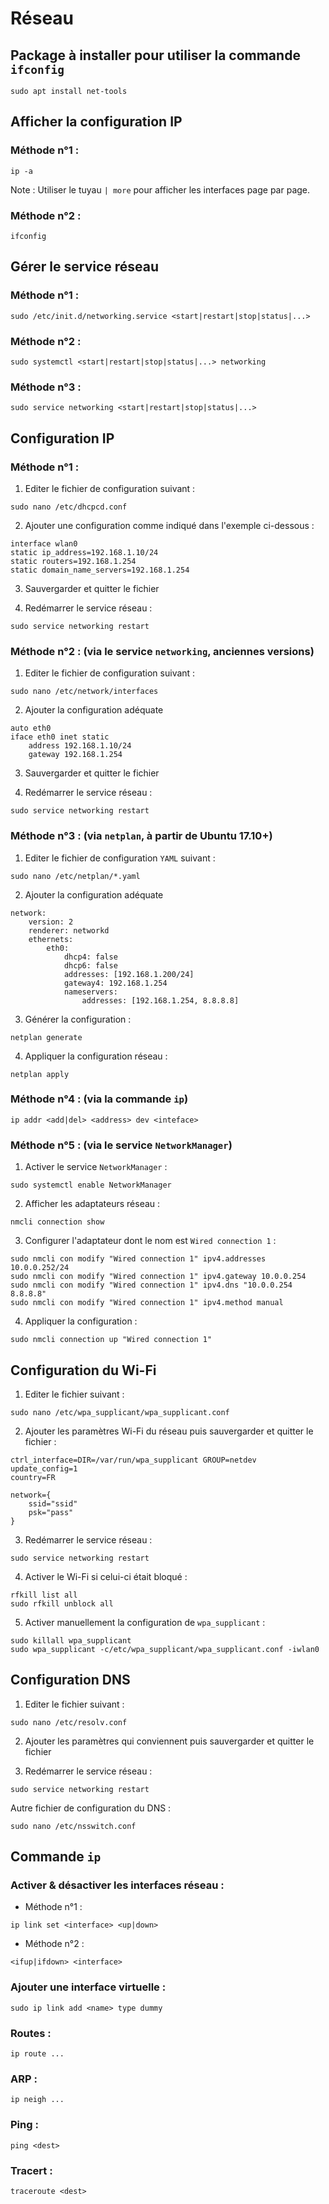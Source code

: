 # Réseau

## Package à installer pour utiliser la commande `ifconfig`

```shell
sudo apt install net-tools
```

## Afficher la configuration IP

### Méthode n°1 :

```shell
ip -a
```
Note : Utiliser le tuyau `| more` pour afficher les interfaces page par page.

### Méthode n°2 :

```shell
ifconfig
```

## Gérer le service réseau

### Méthode n°1 :

```shell
sudo /etc/init.d/networking.service <start|restart|stop|status|...>
```

### Méthode n°2 :

```shell
sudo systemctl <start|restart|stop|status|...> networking
```

### Méthode n°3 :

```shell
sudo service networking <start|restart|stop|status|...>
```

## Configuration IP

### Méthode n°1 :

1. Editer le fichier de configuration suivant :

```shell
sudo nano /etc/dhcpcd.conf
```

2. Ajouter une configuration comme indiqué dans l'exemple ci-dessous :

```shell
interface wlan0
static ip_address=192.168.1.10/24
static routers=192.168.1.254
static domain_name_servers=192.168.1.254
```

3. Sauvergarder et quitter le fichier

4. Redémarrer le service réseau :

```shell
sudo service networking restart
```

### Méthode n°2 : (via le service `networking`, anciennes versions)

1. Editer le fichier de configuration suivant :

```shell
sudo nano /etc/network/interfaces
```

2. Ajouter la configuration adéquate

```
auto eth0
iface eth0 inet static
	address 192.168.1.10/24
	gateway 192.168.1.254
```

3. Sauvergarder et quitter le fichier

4. Redémarrer le service réseau :

```shell
sudo service networking restart
```

### Méthode n°3 : (via `netplan`, à partir de Ubuntu 17.10+)

1. Editer le fichier de configuration `YAML` suivant :

```shell
sudo nano /etc/netplan/*.yaml
```

2. Ajouter la configuration adéquate

```shell
network:
    version: 2
    renderer: networkd
    ethernets:
        eth0:
            dhcp4: false
            dhcp6: false
            addresses: [192.168.1.200/24]
            gateway4: 192.168.1.254
            nameservers:
                addresses: [192.168.1.254, 8.8.8.8]
```

3. Générer la configuration :

```shell
netplan generate
```

4. Appliquer la configuration réseau :

```shell
netplan apply
```

### Méthode n°4 : (via la commande `ip`)

```shell
ip addr <add|del> <address> dev <inteface>
```

### Méthode n°5 : (via le service `NetworkManager`)

1. Activer le service `NetworkManager` :
```shell
sudo systemctl enable NetworkManager
```

2. Afficher les adaptateurs réseau :
```shell
nmcli connection show
```

3. Configurer l'adaptateur dont le nom est `Wired connection 1` :
```shell
sudo nmcli con modify "Wired connection 1" ipv4.addresses 10.0.0.252/24
sudo nmcli con modify "Wired connection 1" ipv4.gateway 10.0.0.254
sudo nmcli con modify "Wired connection 1" ipv4.dns "10.0.0.254 8.8.8.8"
sudo nmcli con modify "Wired connection 1" ipv4.method manual
```

4. Appliquer la configuration :
```shell
sudo nmcli connection up "Wired connection 1"
```

## Configuration du Wi-Fi

1. Editer le fichier suivant :

```shell
sudo nano /etc/wpa_supplicant/wpa_supplicant.conf
```

2. Ajouter les paramètres Wi-Fi du réseau puis sauvergarder et quitter le fichier :

```shell
ctrl_interface=DIR=/var/run/wpa_supplicant GROUP=netdev
update_config=1
country=FR

network={
	ssid="ssid"
	psk="pass"
}
```

3. Redémarrer le service réseau :

```shell
sudo service networking restart
```

4. Activer le Wi-Fi si celui-ci était bloqué :

```
rfkill list all
sudo rfkill unblock all
```

5. Activer manuellement la configuration de `wpa_supplicant` :
```
sudo killall wpa_supplicant
sudo wpa_supplicant -c/etc/wpa_supplicant/wpa_supplicant.conf -iwlan0
```

## Configuration DNS

1. Editer le fichier suivant :

```shell
sudo nano /etc/resolv.conf
```

2. Ajouter les paramètres qui conviennent puis sauvergarder et quitter le fichier

3. Redémarrer le service réseau :

```shell
sudo service networking restart
```

Autre fichier de configuration du DNS :

```shell
sudo nano /etc/nsswitch.conf
```

## Commande `ip`

### Activer & désactiver les interfaces réseau :

* Méthode n°1 :

```shell
ip link set <interface> <up|down>
```

* Méthode n°2 :

```shell
<ifup|ifdown> <interface>
```

### Ajouter une interface virtuelle :

```shell
sudo ip link add <name> type dummy
```

### Routes :

```shell
ip route ...
```

### ARP :

```shell
ip neigh ...
```

### Ping :

```shell
ping <dest>
```

### Tracert :

```shell
traceroute <dest>
```
